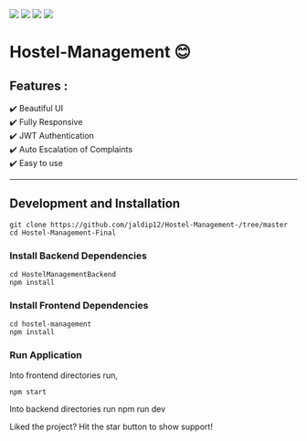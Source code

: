 <img src="https://img.shields.io/badge/MongoDB-4EA94B?style=for-the-badge&logo=mongodb&logoColor=white"> <img src="https://img.shields.io/badge/Express.js-404D59?style=for-the-badge"> <img src="https://img.shields.io/badge/React-20232A?style=for-the-badge&logo=react&logoColor=61DAFB"> <img src="https://img.shields.io/badge/Node.js-43853D?style=for-the-badge&logo=node.js&logoColor=white">

# Hostel-Management :blush:




## Features :
:heavy_check_mark: Beautiful UI <br>
:heavy_check_mark: Fully Responsive <br>
:heavy_check_mark: JWT Authentication <br>
:heavy_check_mark: Auto Escalation of Complaints <br>
:heavy_check_mark:  Easy to use <br>

<hr>

## Development and Installation

```
git clone https://github.com/jaldip12/Hostel-Management-/tree/master
cd Hostel-Management-Final
```

### Install Backend Dependencies
```
cd HostelManagementBackend
npm install
```

### Install Frontend Dependencies
```
cd hostel-management
npm install
```

### Run Application
Into  frontend directories run,
```
npm start
```
Into backend directories run
npm run dev





Liked the project? Hit the star button to show support!


